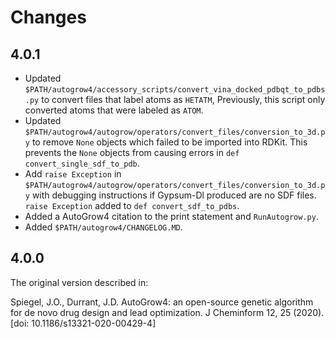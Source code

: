 Changes
=======

4.0.1
-----

* Updated `$PATH/autogrow4/accessory_scripts/convert_vina_docked_pdbqt_to_pdbs.py`
  to convert files that label atoms as `HETATM`, Previously, this script only converted
  atoms that were labeled as `ATOM`.
* Updated `$PATH/autogrow4/autogrow/operators/convert_files/conversion_to_3d.py`
  to remove `None` objects which failed to be imported into RDKit. This prevents
  the `None` objects from causing errors in `def convert_single_sdf_to_pdb`.
* Add `raise Exception` in `$PATH/autogrow4/autogrow/operators/convert_files/conversion_to_3d.py`
  with debugging instructions if Gypsum-Dl produced are no SDF files. `raise Exception`
  added to `def convert_sdf_to_pdbs`.
* Added a AutoGrow4 citation to the print statement and `RunAutogrow.py`.
* Added `$PATH/autogrow4/CHANGELOG.MD`.

4.0.0
-----

The original version described in:

Spiegel, J.O., Durrant, J.D. AutoGrow4: an open-source genetic algorithm
for de novo drug design and lead optimization. J Cheminform 12, 25 (2020).
[doi: 10.1186/s13321-020-00429-4]
